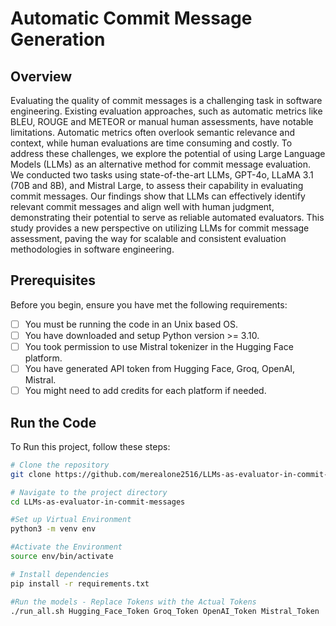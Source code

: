 # Automatic Commit Message Generation

## Overview
Evaluating the quality of commit messages is a challenging task in software engineering. Existing evaluation approaches, such as automatic metrics like BLEU, ROUGE and METEOR or manual human assessments, have notable limitations. Automatic metrics often overlook semantic relevance and context, while human evaluations are time consuming and costly. To address these challenges, we explore the potential of using Large Language Models (LLMs) as an alternative method for commit message evaluation. We conducted two tasks using state-of-the-art LLMs, GPT-4o, LLaMA 3.1 (70B and 8B), and Mistral Large, to assess their capability in evaluating commit messages. Our findings show that LLMs can effectively identify relevant commit messages and align well with human judgment, demonstrating their potential to serve as reliable automated evaluators. This study provides a new perspective on utilizing LLMs for commit message assessment, paving the way for scalable and consistent evaluation methodologies in software engineering.

## Prerequisites
Before you begin, ensure you have met the following requirements:
- [ ]  You must be running the code in an Unix based OS.
- [ ]  You have downloaded and setup Python version >= 3.10.
- [ ]  You took permission to use Mistral tokenizer in the Hugging Face platform.
- [ ]  You have generated API token from Hugging Face, Groq, OpenAI, Mistral.
- [ ]  You might need to add credits for each platform if needed.

## Run the Code

To Run this project, follow these steps:

```bash
# Clone the repository
git clone https://github.com/merealone2516/LLMs-as-evaluator-in-commit-messages.git

# Navigate to the project directory
cd LLMs-as-evaluator-in-commit-messages

#Set up Virtual Environment
python3 -m venv env

#Activate the Environment
source env/bin/activate

# Install dependencies
pip install -r requirements.txt

#Run the models - Replace Tokens with the Actual Tokens
./run_all.sh Hugging_Face_Token Groq_Token OpenAI_Token Mistral_Token

```
